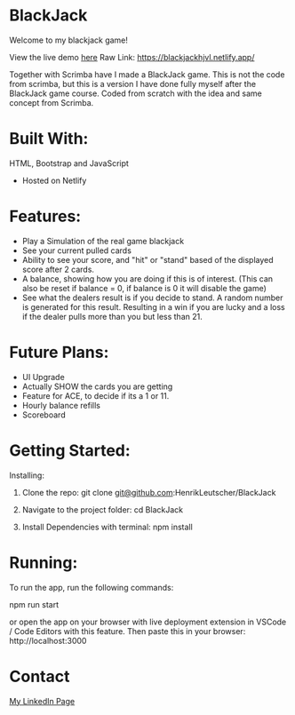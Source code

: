# BlackJack

Welcome to my blackjack game!

View the live demo [here](https://blackjackhjvl.netlify.app/)
Raw Link: https://blackjackhjvl.netlify.app/

Together with Scrimba have I made a BlackJack game. This is not the code from scrimba, but this is a version I have done fully myself after the BlackJack game course. Coded from scratch with the idea and same concept from Scrimba.

# Built With:
HTML, Bootstrap and JavaScript
- Hosted on Netlify

# Features:
- Play a Simulation of the real game blackjack
- See your current pulled cards
- Ability to see your score, and "hit" or "stand" based of the displayed score after 2 cards.
- A balance, showing how you are doing if this is of interest. (This can also be reset if balance = 0, if balance is 0 it will disable the game)
- See what the dealers result is if you decide to stand. A random number is generated for this result. Resulting in a win if you are lucky and a loss if the dealer pulls more than you but less than 21.

# Future Plans:
- UI Upgrade
- Actually SHOW the cards you are getting
- Feature for ACE, to decide if its a 1 or 11.
- Hourly balance refills
- Scoreboard

# Getting Started:

Installing:
1. Clone the repo:
   git clone git@github.com:HenrikLeutscher/BlackJack

2. Navigate to the project folder:
   cd BlackJack

3. Install Dependencies with terminal:
   npm install

# Running:
To run the app, run the following commands:

npm run start

or open the app on your browser with live deployment extension in VSCode / Code Editors with this feature.
Then paste this in your browser:
http://localhost:3000

# Contact
[My LinkedIn Page](https://www.linkedin.com/in/henrik-leutscher/)
